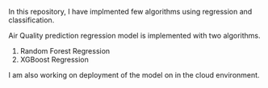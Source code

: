 
In this repository, I have implmented few algorithms using regression and classification.

Air Quality prediction regression model is implemented with two algorithms.
1. Random Forest Regression
2. XGBoost Regression

I am also working on deployment of the model on in the cloud environment.
